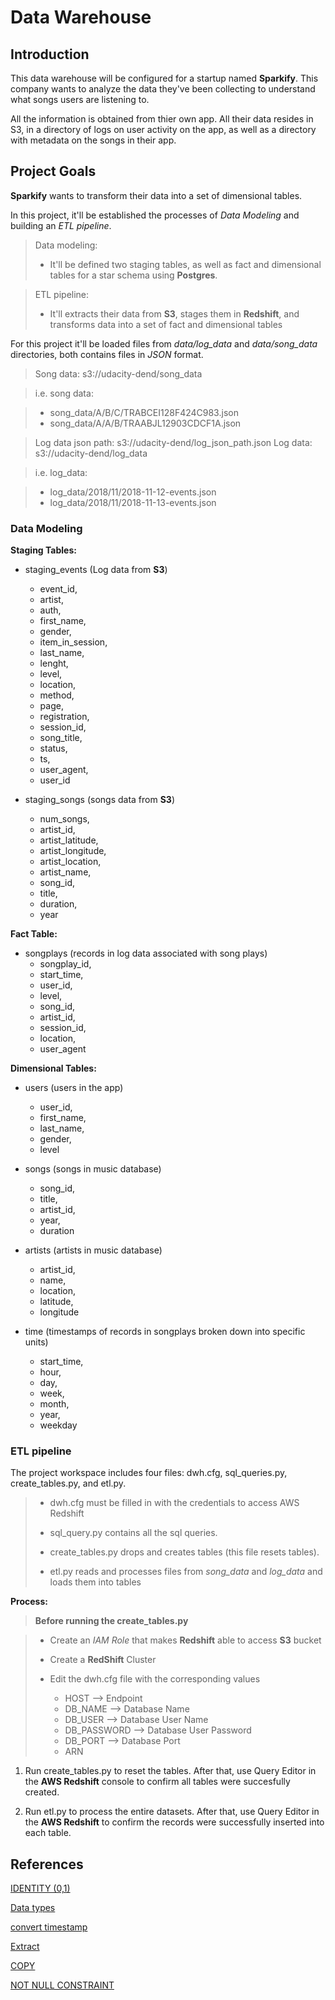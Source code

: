 # Data Warehouse


## Introduction

This data warehouse will be configured for a startup named **Sparkify**. This company wants to analyze the data they've been collecting to understand what songs users are listening to.

All the information is obtained from thier own app. All their data resides in S3, in a directory of logs on user activity on the app, as well as a directory with metadata on the songs in their app.


## Project Goals
**Sparkify** wants to transform their data into a set of dimensional tables.

In this project, it'll be established the processes of *Data Modeling* and building an *ETL pipeline*.

> Data modeling:
>
> - It'll be defined two staging tables, as well as fact and dimensional tables for a star schema using **Postgres**.

> ETL pipeline:
>
> - It'll extracts their data from **S3**, stages them in **Redshift**, and transforms data into a set of fact and dimensional tables

For this project it'll be loaded files from *data/log_data* and *data/song_data* directories, both contains files in *JSON* format.

> Song data: s3://udacity-dend/song_data

> i.e. song data:

> - song_data/A/B/C/TRABCEI128F424C983.json
> - song_data/A/A/B/TRAABJL12903CDCF1A.json

> Log data json path: s3://udacity-dend/log_json_path.json
> Log data: s3://udacity-dend/log_data

> i.e. log_data:

> - log_data/2018/11/2018-11-12-events.json
> - log_data/2018/11/2018-11-13-events.json

### Data Modeling

**Staging Tables:**
- staging_events (Log data from **S3**)
   - event_id,
   - artist,
   - auth,
   - first_name,
   - gender,
   - item_in_session,
   - last_name,
   - lenght,
   - level,
   - location,
   - method,
   - page, 
   - registration,
   - session_id,
   - song_title,
   - status,
   - ts,
   - user_agent,
   - user_id

- staging_songs (songs data from **S3**)
   - num_songs,
   - artist_id,
   - artist_latitude,
   - artist_longitude,
   - artist_location,
   - artist_name,
   - song_id,
   - title,
   - duration,
   - year

**Fact Table:**
- songplays (records in log data associated with song plays) 
   - songplay_id, 
   - start_time, 
   - user_id, 
   - level, 
   - song_id, 
   - artist_id, 
   - session_id, 
   - location, 
   - user_agent

**Dimensional Tables:**
- users (users in the app)
   - user_id, 
   - first_name, 
   - last_name, 
   - gender, 
   - level

- songs (songs in music database)
   - song_id, 
   - title, 
   - artist_id, 
   - year, 
   - duration
    
- artists (artists in music database)
    - artist_id, 
    - name, 
    - location, 
    - latitude, 
    - longitude
    
- time (timestamps of records in songplays broken down into specific units)
    - start_time, 
    - hour, 
    - day, 
    - week, 
    - month, 
    - year, 
    - weekday


### ETL pipeline

The project workspace includes four files: dwh.cfg, sql_queries.py, create_tables.py, and etl.py. 

> - dwh.cfg must be filled in with the credentials to access AWS Redshift
>
> - sql_query.py contains all the sql queries.
>
> - create_tables.py drops and creates tables (this file resets tables).
>
> - etl.py reads and processes files from *song_data* and *log_data* and loads them into tables 

**Process:**

> **Before running the create_tables.py**

> - Create an *IAM Role* that makes **Redshift** able to access **S3** bucket
>
> - Create a **RedShift** Cluster
>
> - Edit the dwh.cfg file with the corresponding values
>   - HOST --> Endpoint
>   - DB_NAME --> Database Name
>   - DB_USER --> Database User Name
>   - DB_PASSWORD --> Database User Password
>   - DB_PORT --> Database Port
>   - ARN

1. Run create_tables.py to reset the tables. After that, use Query Editor in the **AWS Redshift** console to confirm all tables were succesfully created.
 
2. Run etl.py to process the entire datasets. After that, use Query Editor in the **AWS Redshift** to confirm the records were successfully inserted into each table. 


## References

[IDENTITY (0,1)](https://docs.aws.amazon.com/redshift/latest/dg/r_CREATE_TABLE_NEW.html)

[Data types](https://docs.aws.amazon.com/redshift/latest/dg/c_Supported_data_types.html)

[convert timestamp](https://stackoverflow.com/questions/39815425/how-to-convert-epoch-to-datetime-redshift)

[Extract](https://docs.aws.amazon.com/es_es/redshift/latest/dg/r_EXTRACT_function.html)

[COPY](https://docs.aws.amazon.com/redshift/latest/dg/r_COPY.html)

[NOT NULL CONSTRAINT](https://dwgeek.com/redshift-not-null-constraint-syntax-and-examples.html/)